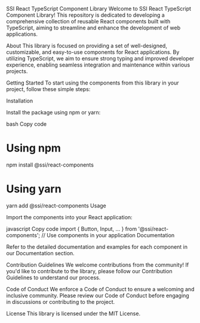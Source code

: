 
SSI React TypeScript Component Library
Welcome to SSI React TypeScript Component Library! This repository is dedicated to developing a comprehensive collection of reusable React components built with TypeScript, aiming to streamline and enhance the development of web applications.

About
This library is focused on providing a set of well-designed, customizable, and easy-to-use components for React applications. By utilizing TypeScript, we aim to ensure strong typing and improved developer experience, enabling seamless integration and maintenance within various projects.

Getting Started
To start using the components from this library in your project, follow these simple steps:

Installation

Install the package using npm or yarn:

bash
Copy code
# Using npm
npm install @ssi/react-components

# Using yarn
yarn add @ssi/react-components
Usage

Import the components into your React application:

javascript
Copy code
import { Button, Input, ... } from '@ssi/react-components';
// Use components in your application
Documentation

Refer to the detailed documentation and examples for each component in our Documentation section.

Contribution Guidelines
We welcome contributions from the community! If you'd like to contribute to the library, please follow our Contribution Guidelines to understand our process.

Code of Conduct
We enforce a Code of Conduct to ensure a welcoming and inclusive community. Please review our Code of Conduct before engaging in discussions or contributing to the project.

License
This library is licensed under the MIT License.
